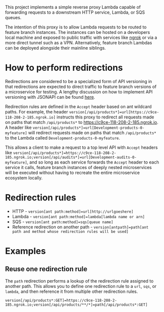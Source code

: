 This project implements a simple reverse proxy Lambda capable of forwarding requests to a downstream HTTP service, Lambda,
or SQS queues.

The intention of this proxy is to allow Lambda requests to be routed to feature branch instances. The instances can be
hosted on a developers local machine and exposed to public traffic with services like [ngrok](https://ngrok.com/) or via
a more direct tunnel such as a VPN. Alternatively, feature branch Lambdas can be deployed alongside their mainline
siblings.

# How to perform redirections

Redirections are considered to be a specialized form of API versioning in that redirections are expected to direct traffic 
to feature branch versions of a microservice for testing. A lengthy discussion on how to implement API
versioning with JSONAPI can be found [here](https://github.com/json-api/json-api/issues/406).

Redirection rules are defined in the `Accept` header based on ant wildcard paths. For example, the header 
`version[/api/products*]=url[https://c9ce-118-208-2-185.ngrok.io]` instructs this proxy to redirect all requests made on
paths that match `/api/products*` to https://c9ce-118-208-2-185.ngrok.io. A header like
`version[/api/products*]=url[Development-products-0-myfeature]` will redirect requests made on
paths that match `/api/products*` to the Lambda called `Development-products-0-myfeature`.

This allows a client to make a request to a top level API with `Accept` headers like 
`version[/api/products*]=https://c9ce-118-208-2-185.ngrok.io;version[/api/audits*]=url[Development-audits-0-myfeature]`,
and so long as each service forwards the `Accept` header to each service it calls, feature branch instances of 
deeply nested microservices will be executed without having to recreate the entire microservice ecosystem locally.

# Redirection rules

* HTTP - `version[ant path:method]=url[http://urlgoeshere]`
* Lambda - `version[ant path:method]=lambda[lambda name or arn]`
* SQS - `version[ant path:method]=sqs[queue name]`
* Reference redirection on another path - `version[antpath]=path[ant path and method whose redirection rules will be used]`

# Examples

## Reuse one redirection rule

The `path` redirection performs a lookup of the redirection rule assigned to another path. This allows you to define
one redirection rule to a `url`, `sqs`, or `lambda`, and then reference it from multiple other redirection rules.

`version[/api/products*:GET]=https://c9ce-118-208-2-185.ngrok.io;version[/api/products/**/*]=path[/api/products*:GET]`
